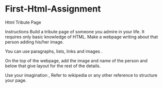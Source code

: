 # First-Html-Assignment
Html Tribute Page


Instructions
Build a tribute page of someone you admire in your life. It requires only basic knowledge of HTML. Make a webpage writing about that person adding his/her image.  

You can use paragraphs, lists, links and images . 

On the top of the webpage, add the image and name of the person and below that give layout for the rest of the details. 

Use your imagination , Refer to wikipedia or any other reference to structure your page.
